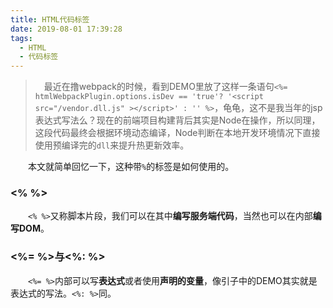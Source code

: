 ```yaml
---
title: HTML代码标签
date: 2019-08-01 17:39:28
tags:
  - HTML
  - 代码标签
---
```


> &emsp;最近在撸webpack的时候，看到DEMO里放了这样一条语句`<%= htmlWebpackPlugin.options.isDev == 'true'? '<script src="/vendor.dll.js" ></script>' : '' %>`，龟龟，这不是我当年的jsp表达式写法么？现在的前端项目构建背后其实是Node在操作，所以同理，这段代码最终会根据环境动态编译，Node判断在本地开发环境情况下直接使用预编译完的`dll`来提升热更新效率。

<escape><!-- more --></escape>

&emsp;&emsp;本文就简单回忆一下，这种带`%`的标签是如何使用的。

### <% %>

&emsp;&emsp;`<% %>`又称脚本片段，我们可以在其中**编写服务端代码**，当然也可以在内部**编写DOM**。

### <%= %>与<%: %>

&emsp;&emsp;`<%= %>`内部可以写**表达式**或者使用**声明的变量**，像引子中的DEMO其实就是表达式的写法。`<%: %>`同。